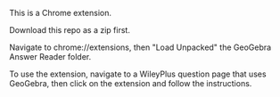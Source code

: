 This is a Chrome extension.

Download this repo as a zip first.

Navigate to chrome://extensions, then "Load Unpacked" the GeoGebra Answer Reader folder.

To use the extension, navigate to a WileyPlus question page that uses GeoGebra, then click on the extension and follow the instructions.

